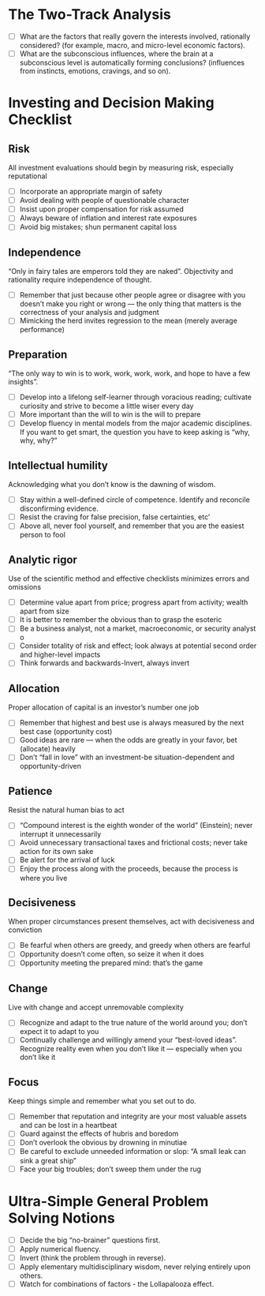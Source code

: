 # **The Two-Track Analysis**

- [ ] What are the factors that really govern the interests involved, rationally considered? (for example, macro, and micro-level economic factors).
- [ ] What are the subconscious influences, where the brain at a subconscious level is automatically forming conclusions? (influences from instincts, emotions, cravings, and so on).

# **Investing and Decision Making Checklist**

## **Risk**

All investment evaluations should begin by measuring risk, especially reputational

- [ ] Incorporate an appropriate margin of safety
- [ ] Avoid dealing with people of questionable character
- [ ] Insist upon proper compensation for risk assumed
- [ ] Always beware of inflation and interest rate exposures
- [ ] Avoid big mistakes; shun permanent capital loss

## **Independence**

“Only in fairy tales are emperors told they are naked”. Objectivity and rationality require independence of thought.

- [ ] Remember that just because other people agree or disagree with you doesn’t make you right or wrong — the only thing that matters is the correctness of your analysis and judgment
- [ ] Mimicking the herd invites regression to the mean (merely average performance)

## **Preparation**

“The only way to win is to work, work, work, work, and hope to have a few insights”.

- [ ] Develop into a lifelong self-learner through voracious reading; cultivate curiosity and strive to become a little wiser every day
- [ ] More important than the will to win is the will to prepare
- [ ] Develop fluency in mental models from the major academic disciplines. If you want to get smart, the question you have to keep asking is “why, why, why?”

## **Intellectual humility**

Acknowledging what you don’t know is the dawning of wisdom.

- [ ] Stay within a well-defined circle of competence. Identify and reconcile disconfirming evidence.
- [ ] Resist the craving for false precision, false certainties, etc’
- [ ] Above all, never fool yourself, and remember that you are the easiest person to fool

## **Analytic rigor**

Use of the scientific method and effective checklists minimizes errors and omissions

- [ ] Determine value apart from price; progress apart from activity; wealth apart from size
- [ ] It is better to remember the obvious than to grasp the esoteric
- [ ] Be a business analyst, not a market, macroeconomic, or security analyst o
- [ ] Consider totality of risk and effect; look always at potential second order and higher-level impacts
- [ ] Think forwards and backwards-Invert, always invert

## **Allocation**

Proper allocation of capital is an investor’s number one job

- [ ] Remember that highest and best use is always measured by the next best case (opportunity cost)
- [ ] Good ideas are rare — when the odds are greatly in your favor, bet (allocate) heavily
- [ ] Don’t “fall in love” with an investment-be situation-dependent and opportunity-driven

## **Patience**

Resist the natural human bias to act

- [ ] “Compound interest is the eighth wonder of the world” (Einstein); never interrupt it unnecessarily
- [ ] Avoid unnecessary transactional taxes and frictional costs; never take action for its own sake
- [ ] Be alert for the arrival of luck
- [ ] Enjoy the process along with the proceeds, because the process is where you live

## **Decisiveness**

When proper circumstances present themselves, act with decisiveness and conviction

- [ ] Be fearful when others are greedy, and greedy when others are fearful
- [ ] Opportunity doesn’t come often, so seize it when it does
- [ ] Opportunity meeting the prepared mind: that’s the game

## **Change**

Live with change and accept unremovable complexity

- [ ] Recognize and adapt to the true nature of the world around you; don’t expect it to adapt to you
- [ ] Continually challenge and willingly amend your “best-loved ideas”. Recognize reality even when you don’t like it — especially when you don’t like it

## **Focus**

Keep things simple and remember what you set out to do.

- [ ] Remember that reputation and integrity are your most valuable assets and can be lost in a heartbeat
- [ ] Guard against the effects of hubris and boredom
- [ ] Don’t overlook the obvious by drowning in minutiae
- [ ] Be careful to exclude unneeded information or slop: “A small leak can sink a great ship”
- [ ] Face your big troubles; don’t sweep them under the rug

# **Ultra-Simple General Problem Solving Notions**

- [ ] Decide the big “no-brainer” questions first.
- [ ] Apply numerical fluency.
- [ ] Invert (think the problem through in reverse).
- [ ] Apply elementary multidisciplinary wisdom, never relying entirely upon others.
- [ ] Watch for combinations of factors - the Lollapalooza effect.